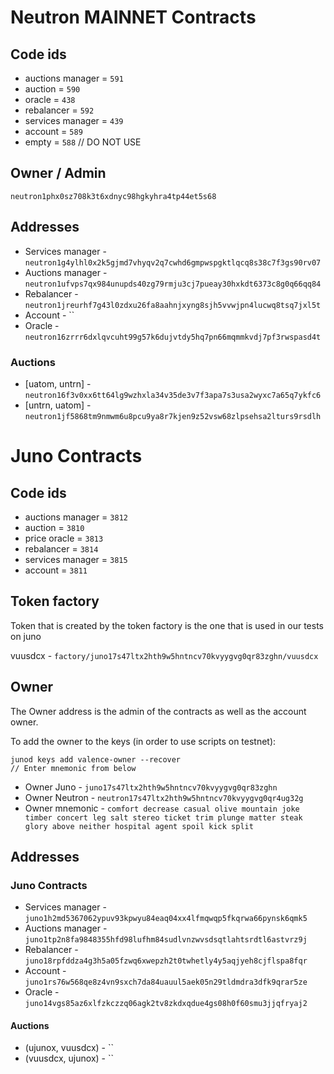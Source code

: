 # Neutron MAINNET Contracts

## Code ids

- auctions manager = `591`
- auction = `590`
- oracle = `438`
- rebalancer = `592`
- services manager = `439`
- account = `589`
- empty = `588` // DO NOT USE

## Owner / Admin
`neutron1phx0sz708k3t6xdnyc98hgkyhra4tp44et5s68`

## Addresses

- Services manager - `neutron1g4ylhl0x2k5gjmd7vhyqv2q7cwhd6gmpwspgktlqcq8s38c7f3gs90rv07`
- Auctions manager - `neutron1ufvps7qx984unupds40zg79rmju3cj7pueay30hxkdt6373c8g0q66qq84`
- Rebalancer - `neutron1jreurhf7g43l0zdxu26fa8aahnjxyng8sjh5vvwjpn4lucwq8tsq7jxl5t`
- Account - ``
- Oracle - `neutron16zrrr6dxlqvcuht99g57k6dujvtdy5hq7pn66mqmmkvdj7pf3rwspasd4t`

### Auctions

- [uatom, untrn] - `neutron16f3v0xx6tt64lg9wzhxla34v35de3v7f3apa7s3usa2wyxc7a65q7ykfc6`
- [untrn, uatom] - `neutron1jf5868tm9nmwm6u8pcu9ya8r7kjen9z52vsw68zlpsehsa2lturs9rsdlh`

# Juno Contracts

## Code ids

- auctions manager = `3812`
- auction = `3810`
- price oracle = `3813`
- rebalancer = `3814`
- services manager = `3815`
- account = `3811`

## Token factory

Token that is created by the token factory is the one that is used in our tests on juno

vuusdcx - `factory/juno17s47ltx2hth9w5hntncv70kvyygvg0qr83zghn/vuusdcx`

## Owner

The Owner address is the admin of the contracts as well as the account owner.

To add the owner to the keys (in order to use scripts on testnet):

```
junod keys add valence-owner --recover
// Enter mnemonic from below
```

- Owner Juno - `juno17s47ltx2hth9w5hntncv70kvyygvg0qr83zghn`
- Owner Neutron - `neutron17s47ltx2hth9w5hntncv70kvyygvg0qr4ug32g`
- Owner mnemonic - `comfort decrease casual olive mountain joke timber concert leg salt stereo ticket trim plunge matter steak glory above neither hospital agent spoil kick split`

## Addresses

### Juno Contracts

- Services manager - `juno1h2md5367062ypuv93kpwyu84eaq04xx4lfmqwqp5fkqrwa66pynsk6qmk5`
- Auctions manager - `juno1tp2n8fa9848355hfd98lufhm84sudlvnzwvsdsqtlahtsrdtl6astvrz9j`
- Rebalancer - `juno18rpfddza4g3h5a05fzwq6xwepzh2t0twhetly4y5aqjyeh8cjflspa8fqr`
- Account - `juno1rs76w568qe8z4vn9sxch7da84uauul5aek05n29tldmdra3dfk9qrar5ze`
- Oracle - `juno14vgs85az6xlfzkczzq06agk2tv8zkdxqdue4gs08h0f60smu3jjqfryaj2`

#### Auctions

- (ujunox, vuusdcx) - ``
- (vuusdcx, ujunox) - ``
